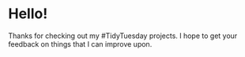# Hello!

Thanks for checking out my #TidyTuesday projects. I hope to get your feedback on things that I can improve upon. 
